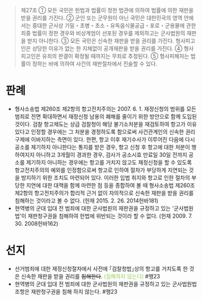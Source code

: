 > 제27조
> ① 모든 국민은 헌법과 법률이 정한 법관에 의하여 법률에 의한 재판을 받을 권리를 가진다.
> ② 군인 또는 군무원이 아닌 국민은 대한민국의 영역 안에서는 중대한 군사상 기밀・초병・초소・유독음식물공급・포로・군용물에 관한 죄중 법률이 정한 경우와 비상계엄이 선포된 경우를 제외하고는 군사법원의 재판을 받지 아니한다.
> ③ 모든 국민은 신속한 재판을 받을 권리를 가진다. 형사피고인은 상당한 이유가 없는 한 지체없이 공개재판을 받을 권리를 가진다.
> ④ 형사피고인은 유죄의 판결이 확정될 때까지는 무죄로 추정된다.
> ⑤ 형사피해자는 법률이 정하는 바에 의하여 사건의 재판절차에서 진술할 수 있다.

# 판례
- 형사소송법 제260조 제2항의 항고전치주의는 2007. 6. 1. 재정신청의 범위를 모든 범죄로 전면 확대하면서 재정신청 남용의 폐해를 줄이기 위한 방안으로 함께 도입된 것이다. 검찰 항고제도는 상급 검찰청이 해당 불기소처분을 재검토하여 항고가 이유 있다고 인정할 경우에는 그 처분을 경정하도록 함으로써 사건관계인의 신속한 권리구제에 이바지하는 측면이 있다. 한편, 항고 이후 재기수사가 이루어진 다음에 다시 공소를 제기하지 아니한다는 통지를 받은 경우, 항고 신청 후 항고에 대한 처분이 행하여지지 아니하고 3개월이 경과한 경우, 검사가 공소시효 만료일 30일 전까지 공소를 제기하지 아니하는 경우에는 항고를 거치지 않고도 재정신청을 할 수 있도록 항고전치주의의 예외를 인정함으로써 항고로 인하여 절차가 부당하게 지연되는 것을 방지하기 위한 조치도 마련되어 있다. 이러한 입법 취지와 항고로 인한 절차의 부당한 지연에 대한 대책을 함께 마련한 점 등을 종합하여 볼 때 형사소송법 제260조 제2항의 항고전치주의가 합리적 근거 없이 자의적으로 신속한 재판을 받을 권리를 침해하는 것이라고 볼 수 없다. (헌재 2015. 2. 26. 2014헌바181)
- 현역병의 군대 입대 전 범죄에 대한 군사법원의 재판권을 규정하고 있는 '군사법원법'이 재판청구권을 침해하여 헌법에 위반되는 것이라 할 수 없다. (헌재 2009. 7. 30. 2008헌바162)
# 선지
- 선거범죄에 대한 재정신청절차에서 사전에 ｢검찰청법｣상의 항고를 거치도록 한 것은 신속한 재판을 받을 권리를 ~~침해한다~~. <font color="#92d050">(침해하지 않는다)</font> #행23
- 현역병의 군대 입대 전 범죄에 대한 군사법원의 재판권을 규정하고 있는 군사법원법 조항은 재판청구권을 침해 하지 않는다. #행23
